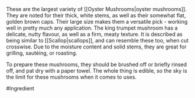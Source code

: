 These are the largest variety of [[Oyster Mushrooms|oyster mushrooms]]. They are noted for their thick, white stems, as well as their somewhat flat, golden brown caps. Their large size makes them a versatile pick - working well in pretty much any application. 
The king trumpet mushroom has a delicate, nutty flavour, as well as a firm, meaty texture. It is described as being similar to [[Scallop|scallops]], and can resemble these too, when cut crosswise. 
Due to the moisture content and solid stems, they are great for grilling, sautéing, or roasting.

To prepare these mushrooms, they should be brushed off or briefly rinsed off, and pat dry with a paper towel. The whole thing is edible, so the sky is the limit for these mushrooms when it comes to uses.

#Ingredient
